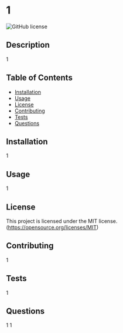 # 1
![GitHub license](https://img.shields.io/badge/license-MIT-red.svg)
## Description
1
## Table of Contents
* [Installation](#installation)
* [Usage](#usage)
* [License](#license)
* [Contributing](#contributing)
* [Tests](#tests)
* [Questions](#questions)
## Installation
1
## Usage
1
## License
This project is licensed under the MIT license.
(https://opensource.org/licenses/MIT)
## Contributing
1
## Tests
1
## Questions
1 1
